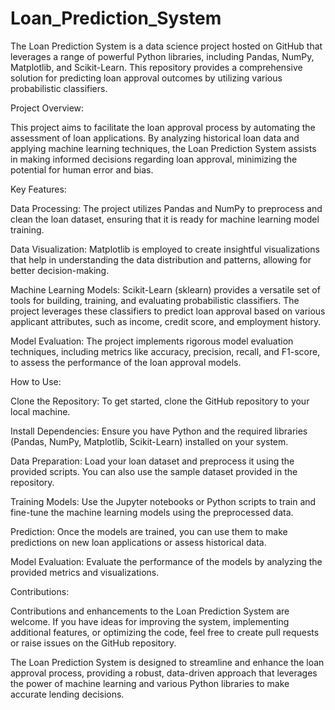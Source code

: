 # Loan_Prediction_System
The Loan Prediction System is a data science project hosted on GitHub that leverages a range of powerful Python libraries, including Pandas, NumPy, Matplotlib, and Scikit-Learn. This repository provides a comprehensive solution for predicting loan approval outcomes by utilizing various probabilistic classifiers.


Project Overview:

This project aims to facilitate the loan approval process by automating the assessment of loan applications. By analyzing historical loan data and applying machine learning techniques, the Loan Prediction System assists in making informed decisions regarding loan approval, minimizing the potential for human error and bias.

Key Features:

Data Processing: The project utilizes Pandas and NumPy to preprocess and clean the loan dataset, ensuring that it is ready for machine learning model training.

Data Visualization: Matplotlib is employed to create insightful visualizations that help in understanding the data distribution and patterns, allowing for better decision-making.

Machine Learning Models: Scikit-Learn (sklearn) provides a versatile set of tools for building, training, and evaluating probabilistic classifiers. The project leverages these classifiers to predict loan approval based on various applicant attributes, such as income, credit score, and employment history.

Model Evaluation: The project implements rigorous model evaluation techniques, including metrics like accuracy, precision, recall, and F1-score, to assess the performance of the loan approval models.

How to Use:

Clone the Repository: To get started, clone the GitHub repository to your local machine.

Install Dependencies: Ensure you have Python and the required libraries (Pandas, NumPy, Matplotlib, Scikit-Learn) installed on your system.

Data Preparation: Load your loan dataset and preprocess it using the provided scripts. You can also use the sample dataset provided in the repository.

Training Models: Use the Jupyter notebooks or Python scripts to train and fine-tune the machine learning models using the preprocessed data.

Prediction: Once the models are trained, you can use them to make predictions on new loan applications or assess historical data.

Model Evaluation: Evaluate the performance of the models by analyzing the provided metrics and visualizations.

Contributions:

Contributions and enhancements to the Loan Prediction System are welcome. If you have ideas for improving the system, implementing additional features, or optimizing the code, feel free to create pull requests or raise issues on the GitHub repository.

The Loan Prediction System is designed to streamline and enhance the loan approval process, providing a robust, data-driven approach that leverages the power of machine learning and various Python libraries to make accurate lending decisions.
